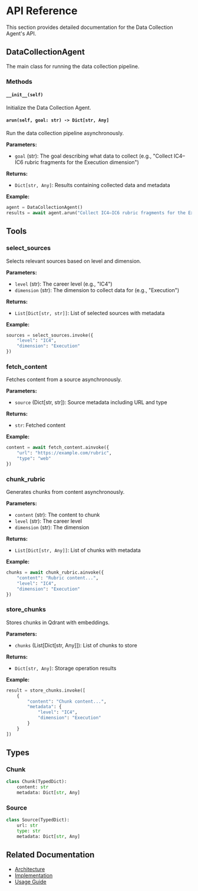 # API Reference

This section provides detailed documentation for the Data Collection Agent's API.

## DataCollectionAgent

The main class for running the data collection pipeline.

### Methods

#### `__init__(self)`
Initialize the Data Collection Agent.

#### `arun(self, goal: str) -> Dict[str, Any]`
Run the data collection pipeline asynchronously.

**Parameters:**
- `goal` (str): The goal describing what data to collect (e.g., "Collect IC4–IC6 rubric fragments for the Execution dimension")

**Returns:**
- `Dict[str, Any]`: Results containing collected data and metadata

**Example:**
```python
agent = DataCollectionAgent()
results = await agent.arun("Collect IC4–IC6 rubric fragments for the Execution dimension")
```

## Tools

### select_sources

Selects relevant sources based on level and dimension.

**Parameters:**
- `level` (str): The career level (e.g., "IC4")
- `dimension` (str): The dimension to collect data for (e.g., "Execution")

**Returns:**
- `List[Dict[str, str]]`: List of selected sources with metadata

**Example:**
```python
sources = select_sources.invoke({
    "level": "IC4",
    "dimension": "Execution"
})
```

### fetch_content

Fetches content from a source asynchronously.

**Parameters:**
- `source` (Dict[str, str]): Source metadata including URL and type

**Returns:**
- `str`: Fetched content

**Example:**
```python
content = await fetch_content.ainvoke({
    "url": "https://example.com/rubric",
    "type": "web"
})
```

### chunk_rubric

Generates chunks from content asynchronously.

**Parameters:**
- `content` (str): The content to chunk
- `level` (str): The career level
- `dimension` (str): The dimension

**Returns:**
- `List[Dict[str, Any]]`: List of chunks with metadata

**Example:**
```python
chunks = await chunk_rubric.ainvoke({
    "content": "Rubric content...",
    "level": "IC4",
    "dimension": "Execution"
})
```

### store_chunks

Stores chunks in Qdrant with embeddings.

**Parameters:**
- `chunks` (List[Dict[str, Any]]): List of chunks to store

**Returns:**
- `Dict[str, Any]`: Storage operation results

**Example:**
```python
result = store_chunks.invoke([
    {
        "content": "Chunk content...",
        "metadata": {
            "level": "IC4",
            "dimension": "Execution"
        }
    }
])
```

## Types

### Chunk
```python
class Chunk(TypedDict):
    content: str
    metadata: Dict[str, Any]
```

### Source
```python
class Source(TypedDict):
    url: str
    type: str
    metadata: Dict[str, Any]
```

## Related Documentation

- [Architecture](./../architecture/README.md)
- [Implementation](./../implementation/README.md)
- [Usage Guide](./../usage/README.md) 